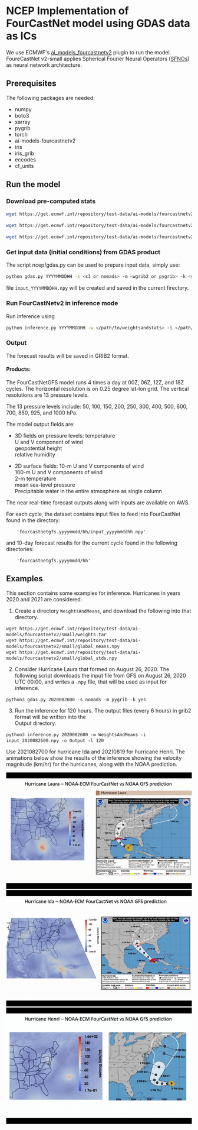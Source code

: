 # NCEP Implementation of FourCastNet model using GDAS data as ICs
We use ECMWF's [ai_models_fourcastnetv2](https://github.com/ecmwf-lab/ai-models-fourcastnetv2/tree/main) plugin to run the model. FoureCastNet v2-small applies Spherical Fourier Neural Operators ([SFNOs](https://arxiv.org/abs/2306.03838)) as neural network architecture.

## Prerequisites
The following packages are needed:
- numpy
- boto3
- xarray
- pygrib
- torch
- ai-models-fourcastnetv2
- iris
- iris_grib
- eccodes
- cf_units

## Run the model

### Download pre-computed stats

```bash
wget https://get.ecmwf.int/repository/test-data/ai-models/fourcastnetv2/small/weights.tar
```

```bash
wget https://get.ecmwf.int/repository/test-data/ai-models/fourcastnetv2/small/global_means.npy
```

```bash
wget https://get.ecmwf.int/repository/test-data/ai-models/fourcastnetv2/small/global_stds.npy
```

### Get input data (initial conditions) from GDAS product
The script ncep/gdas.py can be used to prepare input data, simply use:

```bash
python gdas.py YYYYMMDDHH -s <s3 or nomads> -m <wgrib2 or pygrib> -k <yes or no>
```

file `input_YYYYMMDDHH.npy` will be created and saved in the current firectory.

### Run FourCastNetv2 in inference mode
Run inference using

```bash
python inference.py YYYYMMDDHH -w </path/to/weightsandstats> -i </path/to/input/input_YYYYMMDDHH.npy> -o </path/to/output/> -l <forecast-hours>
```

### Output
The forecast results will be saved in GRIB2 format.

#### Products:

The FourCastNetGFS model runs 4 times a day at 00Z, 06Z, 12Z, and 18Z cycles. The horizontal resolution is on 0.25 degree lat-lon grid. The vertical resolutions are 13 pressure levels.

The 13 pressure levels include:
50, 100, 150, 200, 250, 300, 400, 500, 600, 700, 850, 925, and 1000 hPa.

The model output fields are:

- 3D fields on pressure levels:
   temperature  
   U and V component of wind  
   geopotential height  
   relative humidity  
   
- 2D surface fields:
   10-m U and V components of wind  
   100-m U and V components of wind  
   2-m temperature  
   mean sea-level pressure  
   Precipitable water in the entire atmosphere as single column  
   
The near real-time forecast outputs along with inputs are available on AWS.
   
For each cycle, the dataset contains input files to feed into FourCastNet found in the directory:
   
        'fourcastnetgfs.yyyymmdd/hh/input_yyyymmddhh.npy'
   
and 10-day forecast results for the current cycle found in the following directories:
   
        'fourcastnetgfs.yyyymmdd/hh'


## Examples
This section contains some examples for inference. Hurricanes in years 2020 and 2021 are considered.

1. Create a directory `WeightsAndMeans`, and download the following into that directory.
```
wget https://get.ecmwf.int/repository/test-data/ai-models/fourcastnetv2/small/weights.tar
wget https://get.ecmwf.int/repository/test-data/ai-models/fourcastnetv2/small/global_means.npy
wget https://get.ecmwf.int/repository/test-data/ai-models/fourcastnetv2/small/global_stds.npy
```

2. Consider Hurricane Laura that formed on August 26, 2020. The following script downloads the input file 
from GFS on August 26, 2020 UTC 00:00, and writes a `.npy` file, that will be used as input for inference.  
```
python3 gdas.py 2020082600 -s nomads -m pygrib -k yes
```
3. Run the inference for 120 hours. The output files (every 6 hours) in grib2 format will be written into the   
Output directory.
```
python3 inference.py 2020082600 -w WeightsAndMeans -i input_2020082600.npy -o Output -l 120
```

Use 2021082700 for hurricane Ida and 20210819 for hurricane Henri. The animations below show the results of 
the inference showing the velocity magnitude (km/hr) for the hurricanes, along with the NOAA prediction.

![HurricaneLaura](NCEP/animations/HurricaneLaura_NOAA-ECM_FCNet.gif)
![HurricaneIda](NCEP/animations/HurricaneIda_NOAA-ECM_FCNet.gif)
![HurricaneHenri](NCEP/animations/HurricaneHenri_NOAA-ECM_FCNet.gif)


